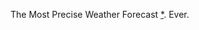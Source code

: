 The Most Precise Weather Forecast [*][disclaimer]. Ever.

[disclaimer]: http://en.wikipedia.org/wiki/Accuracy_and_precision
